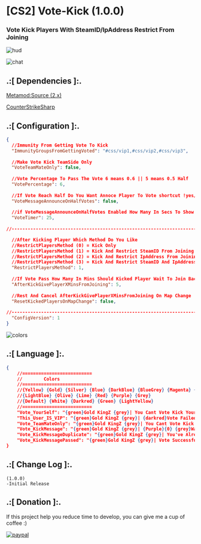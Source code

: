 # [CS2] Vote-Kick (1.0.0)

### Vote Kick Players With SteamID/IpAddress Restrict From Joining


![hud](https://github.com/oqyh/cs2-vote-kick/assets/48490385/8ae6ab2b-6772-48fb-8737-4a6aa479c3f1)

![chat](https://github.com/oqyh/cs2-vote-kick/assets/48490385/b6484550-9d44-46d8-aee0-ee75f4e8ef4a)


## .:[ Dependencies ]:.
[Metamod:Source (2.x)](https://www.sourcemm.net/downloads.php/?branch=master)

[CounterStrikeSharp](https://github.com/roflmuffin/CounterStrikeSharp/releases)


## .:[ Configuration ]:.
```json
{
  //Immunity From Getting Vote To Kick
  "ImmunityGroupsFromGettingVoted": "#css/vip1,#css/vip2,#css/vip3",
  
  //Make Vote Kick TeamSide Only
  "VoteTeamMateOnly": false,
  
  //Vote Percentage To Pass The Vote 6 means 0.6 || 5 means 0.5 Half
  "VotePercentage": 6,
  
  //If Vote Reach Half Do You Want Annoce Player To Vote shortcut !yes/!y or !no/n To Kick Player Annoce
  "VoteMessageAnnounceOnHalfVotes": false,
  
  //if VoteMessageAnnounceOnHalfVotes Enabled How Many In Secs To Show Message
  "VoteTimer": 25,
  
//-----------------------------------------------------------------------------------------

  //After Kicking Player Which Method Do You Like
  //RestrictPlayersMethod (0) = Kick Only
  //RestrictPlayersMethod (1) = Kick And Restrict SteamID From Joining
  //RestrictPlayersMethod (2) = Kick And Restrict IpAddress From Joining
  //RestrictPlayersMethod (3) = Kick And Restrict SteamID And IpAddress From Joining
  "RestrictPlayersMethod": 1,
  
  //If Vote Pass How Many In Mins Should Kicked Player Wait To Join Back
  "AfterKickGivePlayerXMinsFromJoining": 5,
  
  //Rest And Cancel AfterKickGivePlayerXMinsFromJoining On Map Change
  "ResetKickedPlayersOnMapChange": false,
  
//-----------------------------------------------------------------------------------------
  "ConfigVersion": 1
}
```

![colors](https://github.com/oqyh/cs2-vote-kick/assets/48490385/617503c9-fe77-480d-9ce2-fca5299cdcd5)



## .:[ Language ]:.
```json
{
	//==========================
	//        Colors
	//==========================
	//{Yellow} {Gold} {Silver} {Blue} {DarkBlue} {BlueGrey} {Magenta} {LightRed}
	//{LightBlue} {Olive} {Lime} {Red} {Purple} {Grey}
	//{Default} {White} {Darkred} {Green} {LightYellow}
	//==========================
	"Vote_YourSelf": "{green}Gold KingZ {grey}| You Cant Vote Kick Your Self",
    "This_User_IS_VIP": "{green}Gold KingZ {grey}| {darkred}Vote Failed On {Purple}{0} {darkred}You Cant Vote Kick VIPs", //========={0} = Vip Player Name
    "Vote_TeamMateOnly": "{green}Gold KingZ {grey}| You Cant Vote Kick Opposite Team",
    "Vote_KickMessage": "{green}Gold KingZ {grey}| {Purple}{0} {grey}Wanted to kick {Magenta}{1} {grey}[ {Olive}{2} {grey}/ {Olive}{3} {grey}]", //========={0} = Name Who Called The Vote || {1} = Name Who Got Voted On || {2} = How Many Total Votes On Voted || {3} = How Many Needed 
    "Vote_KickMessageDuplicate": "{green}Gold KingZ {grey}| You've Already Voted To Kick {Purple}{0} {grey}[ {Olive}{1} {grey}/ {Olive}{2} {grey}]", //========={0} = Name Who Got Voted On || {1} = How Many Total Votes On Voted || {2} = How Many Needed 
    "Vote_KickMessagePassed": "{green}Gold KingZ {grey}| Vote Successfully, {Purple}{0} {grey}Has Been Kicked" //========={0} = Name Who Got Successfully Kicked
}
```

## .:[ Change Log ]:.
```
(1.0.0)
-Initial Release
```

## .:[ Donation ]:.

If this project help you reduce time to develop, you can give me a cup of coffee :)

[![paypal](https://www.paypalobjects.com/en_US/i/btn/btn_donateCC_LG.gif)](https://paypal.me/oQYh)

